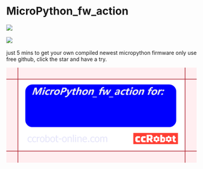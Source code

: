 # MicroPython_fw_action

![](https://img.shields.io/badge/PYBV11-OK-yellowgreen)

![](https://img.shields.io/badge/ESP32-ing-yellowgreen)

just 5 mins to get your own compiled newest micropython firmware only use free github, click the star and have a try.

![](MicroPython_fw_action_card.png)


